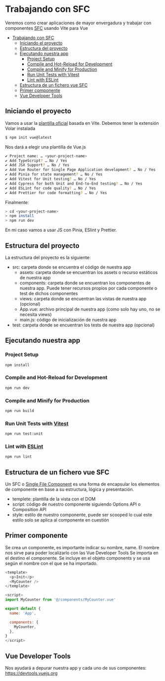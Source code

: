 # Trabajando con SFC

Veremos como crear aplicaciones de mayor envergadura y trabajar con componentes [SFC](https://vuejs.org/api/sfc-spec.html#sfc-syntax-specification) usando Vite para Vue

- [Trabajando con SFC](#trabajando-con-sfc)
  - [Iniciando el proyecto](#iniciando-el-proyecto)
  - [Estructura del proyecto](#estructura-del-proyecto)
  - [Ejecutando nuestra app](#ejecutando-nuestra-app)
    - [Project Setup](#project-setup)
    - [Compile and Hot-Reload for Development](#compile-and-hot-reload-for-development)
    - [Compile and Minify for Production](#compile-and-minify-for-production)
    - [Run Unit Tests with Vitest](#run-unit-tests-with-vitest)
    - [Lint with ESLint](#lint-with-eslint)
  - [Estructura de un fichero vue SFC](#estructura-de-un-fichero-vue-sfc)
  - [Primer componente](#primer-componente)
  - [Vue Developer Tools](#vue-developer-tools)

## Iniciando el proyecto

Vamos a usar la [plantilla oficial](https://vuejs.org/guide/quick-start.html#with-build-tools) basada en Vite. Debemos tener la extensión Volar instalada

```bash
$ npm init vue@latest
```

Nos dará a elegir una plantilla de Vue.js

```bash
✔ Project name: … <your-project-name>
✔ Add TypeScript? … No / Yes
✔ Add JSX Support? … No / Yes
✔ Add Vue Router for Single Page Application development? … No / Yes
✔ Add Pinia for state management? … No / Yes
✔ Add Vitest for Unit testing? … No / Yes
✔ Add Cypress for both Unit and End-to-End testing? … No / Yes
✔ Add ESLint for code quality? … No / Yes
✔ Add Prettier for code formatting? … No / Yes
```

Finalmente:

```bash
> cd <your-project-name>
> npm install
> npm run dev
```

En mi caso vamos a usar JS con Pinia, ESlint y Prettier.

## Estructura del proyecto

La estructura del proyecto es la siguiente:

- src: carpeta donde se encuentra el código de nuestra app
  - assets: carpeta donde se encuentran los assets o recurso estáticos de nuestra app
  - components: carpeta donde se encuentran los componentes de nuestra app. Puede tener recursos propios por cada componente o test de dichos componentes
  - views: carpeta donde se encuentran las vistas de nuestra app (opcional)
  - App.vue: archivo principal de nuestra app (como solo hay uno, no se necesita views)
  - main.js: código de inicialización de nuestra app
- test: carpeta donde se encuentran los tests de nuestra app (opcional)

## Ejecutando nuestra app

### Project Setup

```sh
npm install
```

### Compile and Hot-Reload for Development

```sh
npm run dev
```

### Compile and Minify for Production

```sh
npm run build
```

### Run Unit Tests with [Vitest](https://vitest.dev/)

```sh
npm run test:unit
```

### Lint with [ESLint](https://eslint.org/)

```sh
npm run lint
```

## Estructura de un fichero vue SFC

Un SFC o [Single File Component](https://vuejs.org/api/sfc-spec.html#sfc-syntax-specification) es una forma de encapsular los elementos de componente en base a su estructura, lógica y presentación.

- templete: plantilla de la vista con el DOM
- script: código de nuestro componente siguiendo Options API o Composition API
- style: estilo de nuestro componente, puede ser scooped lo cual este estilo solo se aplica al componente en cuestión

## Primer componente

Se crea un componente, es importante indicar su nombre, name. El nombre nos sirve para poder localizarlo con las Vue Developer Tools
Se importa en el destino el componente. Se incluye en el objeto components y se usa según el nombre con el que se ha importado.

```js
<template>
  <p>Init</p>
  <MyCounter />
</template>

<script>
import MyCounter from '@/components/MyCounter.vue'

export default {
  name: 'App',

  components: {
    MyCounter,
  },
}
</script>
```

## Vue Developer Tools
Nos ayudará a depurar nuestra app y cada uno de sus componentes: https://devtools.vuejs.org
